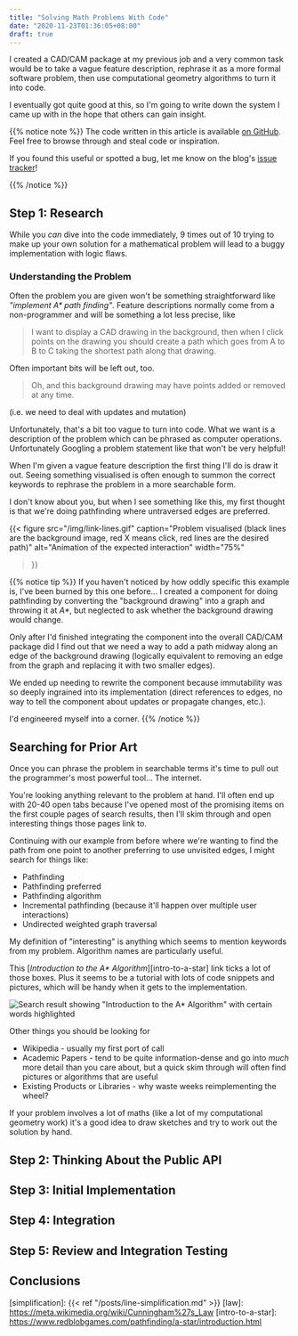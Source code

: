 ```yaml
---
title: "Solving Math Problems With Code"
date: "2020-11-23T01:36:05+08:00"
draft: true
---
```


I created a CAD/CAM package at my previous job and a very common task would
be to take a vague feature description, rephrase it as a more formal software
problem, then use computational geometry algorithms to turn it into code.

I eventually got quite good at this, so I'm going to write down the system I
came up with in the hope that others can gain insight.

{{% notice note %}}
The code written in this article is available [on GitHub][repo]. Feel free to
browse through and steal code or inspiration.

If you found this useful or spotted a bug, let me know on the blog's
[issue tracker][issue]!

[repo]: https://github.com/Michael-F-Bryan/💩🔥🦀
[issue]: https://github.com/Michael-F-Bryan/adventures.michaelfbryan.com
{{% /notice %}}

<!-- Mention [line simplification][simplification] as prior art -->

## Step 1: Research

While you *can* dive into the code immediately, 9 times out of 10 trying to
make up your own solution for a mathematical problem will lead to a buggy
implementation with logic flaws.

### Understanding the Problem

Often the problem you are given won't be something straightforward like
*"implement A\* path finding"*. Feature descriptions normally come from a
non-programmer and will be something a lot less precise, like

> I want to display a CAD drawing in the background, then when I click points
> on the drawing you should create a path which goes from A to B to C taking the
> shortest path along that drawing.

Often important bits will be left out, too.

> Oh, and this background drawing may have points added or removed at any time.

(i.e. we need to deal with updates and mutation)

Unfortunately, that's a bit too vague to turn into code. What we want is a
description of the problem which can be phrased as computer operations.
Unfortunately Googling a problem statement like that won't be very helpful!

When I'm given a vague feature description the first thing I'll do is draw it
out. Seeing something visualised is often enough to summon the correct keywords
to rephrase the problem in a more searchable form.

I don't know about you, but when I see something like this, my first thought is
that we're doing pathfinding where untraversed edges are preferred.

{{< figure
    src="/img/link-lines.gif"
    caption="Problem visualised (black lines are the background image, red X means click, red lines are the desired path)"
    alt="Animation of the expected interaction"
    width="75%"
>}}

{{% notice tip %}}
If you haven't noticed by how oddly specific this example is, I've been
burned by this one before... I created a component for doing pathfinding by
converting the "background drawing" into a graph and throwing it at *A\**,
but neglected to ask whether the background drawing would change.

Only after I'd finished integrating the component into the overall CAD/CAM
package did I find out that we need a way to add a path midway along an edge
of the background drawing (logically equivalent to removing an edge from the
graph and replacing it with two smaller edges).

We ended up needing to rewrite the component because immutability was so
deeply ingrained into its implementation (direct references to edges, no way
to tell the component about updates or propagate changes, etc.).

I'd engineered myself into a corner.
{{% /notice %}}

## Searching for Prior Art

Once you can phrase the problem in searchable terms it's time to pull out the
programmer's most powerful tool... The internet.

You're looking anything relevant to the problem at hand. I'll often end up with
20-40 open tabs because I've opened most of the promising items on the first
couple pages of search results, then I'll skim through and open interesting
things those pages link to.

Continuing with our example from before where we're wanting to find the path
from one point to another preferring to use unvisited edges, I might search
for things like:

- Pathfinding
- Pathfinding preferred
- Pathfinding algorithm
- Incremental pathfinding (because it'll happen over multiple user interactions)
- Undirected weighted graph traversal

My definition of "interesting" is anything which seems to mention keywords from
my problem. Algorithm names are particularly useful.

This [*Introduction to the A\* Algorithm*][intro-to-a-star] link ticks a lot
of those boxes. Plus it seems to be a tutorial with lots of code snippets and
pictures, which will be handy when it gets to the implementation.

![Search result showing "Introduction to the A\* Algorithm" with certain words highlighted](/img/pathfinding-search-results.png)

Other things you should be looking for

- Wikipedia - usually my first port of call
- Academic Papers - tend to be quite information-dense and go into *much* more
  detail than you care about, but a quick skim through will often find pictures
  or algorithms that are useful
- Existing Products or Libraries - why waste weeks reimplementing the wheel?

If your problem involves a lot of maths (like a lot of my computational
geometry work) it's a good idea to draw sketches and try to work out the
solution by hand.

## Step 2: Thinking About the Public API

<!-- - No code exists in a vacuum
- What seams do I want to provide?
- What parts of the algorithm need to be controlled by the caller? (strategy
  pattern or dependency injection)
- Allow for flexibility and change later on (up to and including ripping out
  the existing implementation) -->

## Step 3: Initial Implementation

## Step 4: Integration

## Step 5: Review and Integration Testing

<!-- - Now you've integrated it in, was your original design correct? If not, how
  should it be changed?
- Make sure the happy path works
- Try a bunch of things a normie would do and start looking for edge cases
- Is this implementation intuitive?
- Do we need a v2? -->

## Conclusions

[simplification]: {{< ref "/posts/line-simplification.md" >}}
[law]: https://meta.wikimedia.org/wiki/Cunningham%27s_Law
[intro-to-a-star]: https://www.redblobgames.com/pathfinding/a-star/introduction.html
